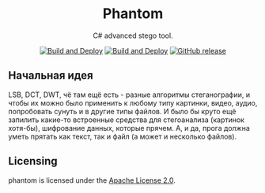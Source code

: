<div align="center">
<h1>Phantom</h1>

C# advanced stego tool.

[![Build and Deploy](https://github.com/light-hat/phantom/actions/workflows/any.yml/badge.svg)](https://github.com/light-hat/phantom/actions/workflows/any.yml/)
[![Build and Deploy](https://github.com/light-hat/phantom/actions/workflows/release.yml/badge.svg)](https://github.com/light-hat/phantom/actions/workflows/release.yml/)
[![GitHub release](https://img.shields.io/github/v/release/light-hat/phantom.svg)](https://GitHub.com/light-hat/phantom/releases/)

</div>

## Начальная идея

LSB, DCT, DWT, чё там ещё есть - разные алгоритмы стеганографии, и чтобы их можно было применить к любому типу картинки, видео, аудио, попробовать сунуть и в другие типы файлов. И было бы круто ещё запилить какие-то встроенные средства для стегоанализа (картинок хотя-бы), шифрование данных, которые прячем. А, и да, прога должна уметь прятать как текст, так и файл (а может и несколько файлов).

## Licensing

phantom is licensed under the [Apache License 2.0](https://github.com/light-hat/phantom/blob/master/LICENSE).

